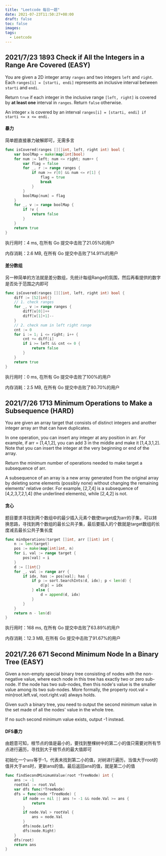 ```yaml
---
title: "Leetcode 每日一题"
date: 2021-07-23T11:50:27+08:00
draft: false
toc: false
images:
tags: 
  - Leetcode
---
```


## 2021/7/23 1893 Check if All the Integers in a Range Are Covered (EASY)

You are given a 2D integer array `ranges` and two integers `left` and `right`. Each `ranges[i] = [starti, endi]` represents an inclusive interval between `starti` and `endi`.

Return `true` if each integer in the inclusive range `[left, right]` is covered by __at least one__ interval in `ranges`. Return `false` otherwise.

An integer `x` is covered by an interval `ranges[i] = [starti, endi] if starti <= x <= endi.`

#### 暴力
简单题直接暴力破解即可，无需多言
```go
func isCovered(ranges [][]int, left, right int) bool {
    var boolMap = make(map[int]bool)
    for num := left; num <= right; num++ {
        var flag = false
        for _, r := range ranges {
            if num >= r[0] && num <= r[1] {
                flag = true
                break
            }
        }
        boolMap[num] = flag
    }
    for _, v := range boolMap {
        if !v {
            return false
        }
    }
    return true
}
```
执行用时：4 ms, 在所有 Go 提交中击败了21.05%的用户

内存消耗：2.6 MB, 在所有 Go 提交中击败了14.91%的用户

#### 差分数组
另一种简单的方法就是差分数组，先统计每组Range的氛围，然后再看提供的数字是否处于范围之内即可
```go
func isCovered(ranges [][]int, left, right int) bool {
    diff := [52]int{}
    // 1. check ranges
    for _, v := range ranges {
        diff[v[0]]++
        diff[v[1]+1]--
    }
    // 2. check num in left right range
    cnt := 0
    for i := 1; i <= right; i++ {
        cnt += diff[i]
        if i >= left && cnt <= 0 {
            return false
        }
    }
    return true
}
```
执行用时：0 ms, 在所有 Go 提交中击败了100%的用户

内存消耗：2.5 MB, 在所有 Go 提交中击败了80.70%的用户

## 2021/7/26 1713 Minimum Operations to Make a Subsequence (HARD)

You are given an array target that consists of distinct integers and another integer array arr that can have duplicates.

In one operation, you can insert any integer at any position in arr. For example, if arr = [1,4,1,2], you can add 3 in the middle and make it [1,4,3,1,2]. Note that you can insert the integer at the very beginning or end of the array.

Return the minimum number of operations needed to make target a subsequence of arr.

A subsequence of an array is a new array generated from the original array by deleting some elements (possibly none) without changing the remaining elements' relative order. For example, [2,7,4] is a subsequence of [4,2,3,7,2,1,4] (the underlined elements), while [2,4,2] is not.

#### 贪心

题目要求寻找到两个数组中的最少插入元素个数使target成为arr的子集，可以转换思路，寻找到两个数组的最长公共子集，最后要插入的个数就是target数组的长度减去最长公共子集长度

```go
func minOperations(target []int, arr []int) int {
	n := len(target)
	pos := make(map[int]int, n)
	for i, val := range target {
		pos[val] = i
	}
	d := []int{}
	for _, val := range arr {
		if idx, has := pos[val]; has {
			if p := sort.SearchInts(d, idx); p < len(d) {
				d[p] = idx
			} else {
				d = append(d, idx)
			}
		}
	}
	return n - len(d)
}
```

执行用时：168 ms, 在所有 Go 提交中击败了63.89%的用户

内存消耗：12.3 MB, 在所有 Go 提交中击败了91.67%的用户

## 2021/7.26 671 Second Minimum Node In a Binary Tree (EASY)

Given a non-empty special binary tree consisting of nodes with the non-negative value, where each node in this tree has exactly two or zero sub-node. If the node has two sub-nodes, then this node's value is the smaller value among its two sub-nodes. More formally, the property root.val = min(root.left.val, root.right.val) always holds.

Given such a binary tree, you need to output the second minimum value in the set made of all the nodes' value in the whole tree.

If no such second minimum value exists, output -1 instead.

#### DFS暴力
由题意可知，根节点的值是最小的，要找到整棵树中的第二小的值只需要对所有节点进行遍历，寻找到大于根节点的最大值即可

初始化一个`ans`等于-1，代表未找到第二小的值，对树进行遍历，当值大于root的值并大于ans时，更新ans的值。最后返回ans的值，就是第二小的值

```go
func findSecondMinimumValue(root *TreeNode) int {
    ans := -1
    rootVal := root.Val
    var dfs func(*TreeNode)
    dfs = func(node *TreeNode) {
        if node == nil || ans != -1 && node.Val >= ans {
            return
        }
        if node.Val > rootVal {
            ans = node.Val
        }
        dfs(node.Left)
        dfs(node.Right)
    }
    dfs(root)
    return ans
}
```